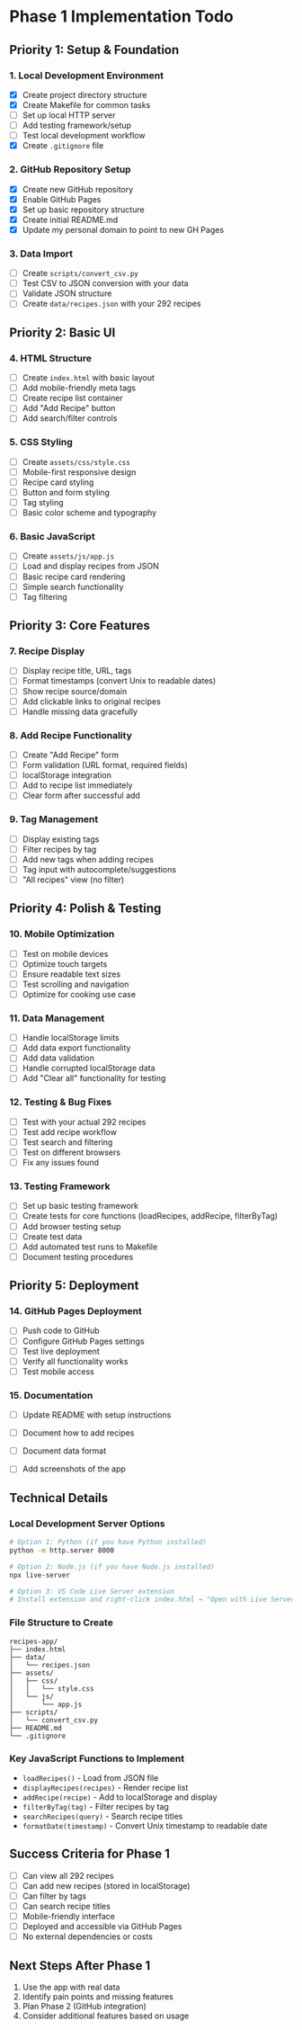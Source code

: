 # Phase 1 Implementation Todo

## Priority 1: Setup & Foundation

### 1. Local Development Environment
- [x] Create project directory structure
- [x] Create Makefile for common tasks
- [ ] Set up local HTTP server
- [ ] Add testing framework/setup
- [ ] Test local development workflow
- [x] Create `.gitignore` file

### 2. GitHub Repository Setup
- [x] Create new GitHub repository
- [x] Enable GitHub Pages
- [x] Set up basic repository structure
- [x] Create initial README.md
- [x] Update my personal domain to point to new GH Pages

### 3. Data Import
- [ ] Create `scripts/convert_csv.py`
- [ ] Test CSV to JSON conversion with your data
- [ ] Validate JSON structure
- [ ] Create `data/recipes.json` with your 292 recipes

## Priority 2: Basic UI

### 4. HTML Structure
- [ ] Create `index.html` with basic layout
- [ ] Add mobile-friendly meta tags
- [ ] Create recipe list container
- [ ] Add "Add Recipe" button
- [ ] Add search/filter controls

### 5. CSS Styling
- [ ] Create `assets/css/style.css`
- [ ] Mobile-first responsive design
- [ ] Recipe card styling
- [ ] Button and form styling
- [ ] Tag styling
- [ ] Basic color scheme and typography

### 6. Basic JavaScript
- [ ] Create `assets/js/app.js`
- [ ] Load and display recipes from JSON
- [ ] Basic recipe card rendering
- [ ] Simple search functionality
- [ ] Tag filtering

## Priority 3: Core Features

### 7. Recipe Display
- [ ] Display recipe title, URL, tags
- [ ] Format timestamps (convert Unix to readable dates)
- [ ] Show recipe source/domain
- [ ] Add clickable links to original recipes
- [ ] Handle missing data gracefully

### 8. Add Recipe Functionality
- [ ] Create "Add Recipe" form
- [ ] Form validation (URL format, required fields)
- [ ] localStorage integration
- [ ] Add to recipe list immediately
- [ ] Clear form after successful add

### 9. Tag Management
- [ ] Display existing tags
- [ ] Filter recipes by tag
- [ ] Add new tags when adding recipes
- [ ] Tag input with autocomplete/suggestions
- [ ] "All recipes" view (no filter)

## Priority 4: Polish & Testing

### 10. Mobile Optimization
- [ ] Test on mobile devices
- [ ] Optimize touch targets
- [ ] Ensure readable text sizes
- [ ] Test scrolling and navigation
- [ ] Optimize for cooking use case

### 11. Data Management
- [ ] Handle localStorage limits
- [ ] Add data export functionality
- [ ] Add data validation
- [ ] Handle corrupted localStorage data
- [ ] Add "Clear all" functionality for testing

### 12. Testing & Bug Fixes
- [ ] Test with your actual 292 recipes
- [ ] Test add recipe workflow
- [ ] Test search and filtering
- [ ] Test on different browsers
- [ ] Fix any issues found

### 13. Testing Framework
- [ ] Set up basic testing framework
- [ ] Create tests for core functions (loadRecipes, addRecipe, filterByTag)
- [ ] Add browser testing setup
- [ ] Create test data
- [ ] Add automated test runs to Makefile
- [ ] Document testing procedures

## Priority 5: Deployment

### 14. GitHub Pages Deployment
- [ ] Push code to GitHub
- [ ] Configure GitHub Pages settings
- [ ] Test live deployment
- [ ] Verify all functionality works
- [ ] Test mobile access

### 15. Documentation
- [ ] Update README with setup instructions
- [ ] Document how to add recipes
- [ ] Document data format
- [ ] Add screenshots of the app



## Technical Details

### Local Development Server Options
```bash
# Option 1: Python (if you have Python installed)
python -m http.server 8000

# Option 2: Node.js (if you have Node.js installed)
npx live-server

# Option 3: VS Code Live Server extension
# Install extension and right-click index.html → "Open with Live Server"
```

### File Structure to Create
```
recipes-app/
├── index.html
├── data/
│   └── recipes.json
├── assets/
│   ├── css/
│   │   └── style.css
│   └── js/
│       └── app.js
├── scripts/
│   └── convert_csv.py
├── README.md
└── .gitignore
```

### Key JavaScript Functions to Implement
- `loadRecipes()` - Load from JSON file
- `displayRecipes(recipes)` - Render recipe list
- `addRecipe(recipe)` - Add to localStorage and display
- `filterByTag(tag)` - Filter recipes by tag
- `searchRecipes(query)` - Search recipe titles
- `formatDate(timestamp)` - Convert Unix timestamp to readable date

## Success Criteria for Phase 1
- [ ] Can view all 292 recipes
- [ ] Can add new recipes (stored in localStorage)
- [ ] Can filter by tags
- [ ] Can search recipe titles
- [ ] Mobile-friendly interface
- [ ] Deployed and accessible via GitHub Pages
- [ ] No external dependencies or costs

## Next Steps After Phase 1
1. Use the app with real data
2. Identify pain points and missing features
3. Plan Phase 2 (GitHub integration)
4. Consider additional features based on usage 